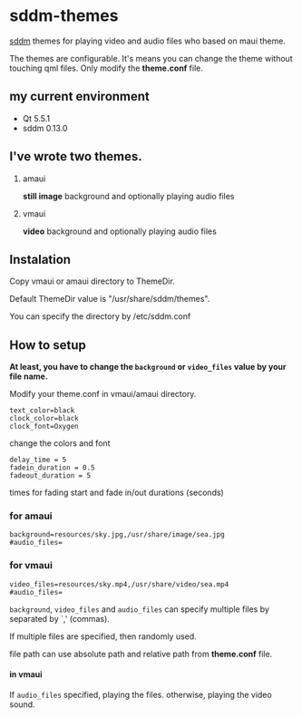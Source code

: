 # sddm-themes
[sddm](https://github.com/sddm/sddm) themes for playing video and audio files who based on maui theme.

The themes are configurable. It's means you can change the theme without touching qml files. Only modify the **theme.conf** file.

## my current environment
- Qt 5.5.1
- sddm 0.13.0

## I've wrote two themes.

1. amaui

   **still image** background and optionally playing audio files

2. vmaui

   **video** background and optionally playing audio files

## Instalation

Copy vmaui or amaui directory to ThemeDir.

Default ThemeDir value is "/usr/share/sddm/themes".

You can specify the directory by /etc/sddm.conf

## How to setup

**At least, you have to change the `background` or `video_files` value by your file name.**

Modify your theme.conf in vmaui/amaui directory.
```
text_color=black
clock_color=black
clock_font=Oxygen
```
change the colors and font
```
delay_time = 5
fadein_duration = 0.5
fadeout_duration = 5
```
times for fading start and fade in/out durations (seconds)

### for amaui
```
background=resources/sky.jpg,/usr/share/image/sea.jpg
#audio_files=
```

### for vmaui 

```
video_files=resources/sky.mp4,/usr/share/video/sea.mp4
#audio_files=
```

`background`, `video_files` and `audio_files` can specify multiple files by separated by `,' (commas).

If multiple files are specified, then randomly used.

file path can use absolute path and relative path from **theme.conf** file.

#### in vmaui
If `audio_files` specified, playing the files. otherwise, playing the video sound. 
